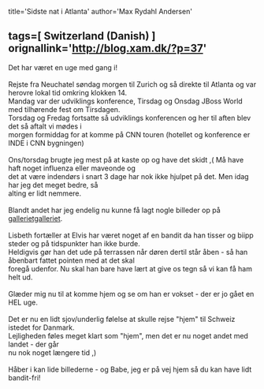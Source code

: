 title='Sidste nat i Atlanta'
author='Max Rydahl Andersen'

tags=[ Switzerland (Danish) ]
orignallink='http://blog.xam.dk/?p=37'
---
<div><p>Det har v&#230;ret en uge med gang i!<br><br>
Rejste fra Neuchatel s&#248;ndag morgen til Zurich og s&#229; direkte til Atlanta og var herovre lokal tid omkring klokken 14.<br>
Mandag var der udviklings konference, Tirsdag og Onsdag JBoss World med tilh&#248;rende fest om Tirsdagen.<br>
Torsdag og Fredag fortsatte s&#229; udviklings konferencen og her til aften blev det s&#229; aftalt vi m&#248;des i<br>
morgen formiddag for at komme p&#229; CNN touren (hotellet og konference er INDE i CNN bygningen)<br><br>
Ons/torsdag brugte jeg mest p&#229; at kaste op og have det skidt ,( M&#229; have haft noget influenza eller maveonde og<br>
det at v&#230;re indend&#248;rs i snart 3 dage har nok ikke hjulpet p&#229; det. Men idag har jeg det meget bedre, s&#229;<br>
alting er lidt nemmere.<br><br>
Blandt andet har jeg endelig nu kunne f&#229; lagt nogle billeder op p&#229; <a href="http://coppermine.xam.dk/thumbnails.php?album=23" title="galleriet">gallerietgalleriet</a>.<br><br>
Lisbeth fort&#230;ller at Elvis har v&#230;ret noget af en bandit da han tisser og biipp steder og p&#229; tidspunkter han ikke burde. <br>
Heldigvis g&#248;r han det ude p&#229; terrassen n&#229;r d&#248;ren dertil st&#229;r &#229;ben - s&#229; han &#229;benbart fattet pointen med at det skal<br>
foreg&#229; udenfor. Nu skal han bare have l&#230;rt at give os tegn s&#229; vi kan f&#229; ham helt ud.<br><br>
Gl&#230;der mig nu til at komme hjem og se om han er vokset - der er jo g&#229;et en HEL uge.<br><br>
Det er nu en lidt sjov/underlig f&#248;lelse at skulle rejse "hjem" til Schweiz istedet for Danmark. <br>
Lejligheden f&#248;les meget klart som "hjem", men det er nu noget andet med landet - der g&#229;r<br>
nu nok noget l&#230;ngere tid ,)<br><br>
H&#229;ber i kan lide billederne - og Babe, jeg er p&#229; vej hjem s&#229; du kan have lidt bandit-fri!<br><br></p></div>
